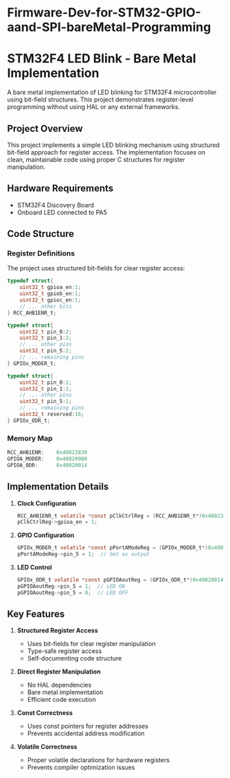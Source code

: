 # Firmware-Dev-for-STM32-GPIO-aand-SPI-bareMetal-Programming


# STM32F4 LED Blink - Bare Metal Implementation

A bare metal implementation of LED blinking for STM32F4 microcontroller using bit-field structures. This project demonstrates register-level programming without using HAL or any external frameworks.

## Project Overview

This project implements a simple LED blinking mechanism using structured bit-field approach for register access. The implementation focuses on clean, maintainable code using proper C structures for register manipulation.

## Hardware Requirements

- STM32F4 Discovery Board
- Onboard LED connected to PA5

## Code Structure

### Register Definitions
The project uses structured bit-fields for clear register access:

```c
typedef struct{
    uint32_t gpioa_en:1;
    uint32_t gpiob_en:1;
    uint32_t gpioc_en:1;
    // ... other bits
} RCC_AHB1ENR_t;

typedef struct{
    uint32_t pin_0:2;
    uint32_t pin_1:2;
    // ... other pins
    uint32_t pin_5:2;
    // ... remaining pins
} GPIOx_MODER_t;

typedef struct{
    uint32_t pin_0:1;
    uint32_t pin_1:1;
    // ... other pins
    uint32_t pin_5:1;
    // ... remaining pins
    uint32_t reserved:16;
} GPIOx_ODR_t;
```

### Memory Map
```c
RCC_AHB1ENR:    0x40023830
GPIOA_MODER:    0x40020000
GPIOA_ODR:      0x40020014
```

## Implementation Details

1. **Clock Configuration**
   ```c
   RCC_AHB1ENR_t volatile *const pClkCtrlReg = (RCC_AHB1ENR_t*)0x40023830;
   pClkCtrlReg->gpioa_en = 1;
   ```

2. **GPIO Configuration**
   ```c
   GPIOx_MODER_t volatile *const pPortAModeReg = (GPIOx_MODER_t*)0x40020000;
   pPortAModeReg->pin_5 = 1;  // Set as output
   ```

3. **LED Control**
   ```c
   GPIOx_ODR_t volatile *const pGPIOAoutReg = (GPIOx_ODR_t*)0x40020014;
   pGPIOAoutReg->pin_5 = 1;  // LED ON
   pGPIOAoutReg->pin_5 = 0;  // LED OFF
   ```

## Key Features

1. **Structured Register Access**
   - Uses bit-fields for clear register manipulation
   - Type-safe register access
   - Self-documenting code structure

2. **Direct Register Manipulation**
   - No HAL dependencies
   - Bare metal implementation
   - Efficient code execution

3. **Const Correctness**
   - Uses const pointers for register addresses
   - Prevents accidental address modification

4. **Volatile Correctness**
   - Proper volatile declarations for hardware registers
   - Prevents compiler optimization issues
